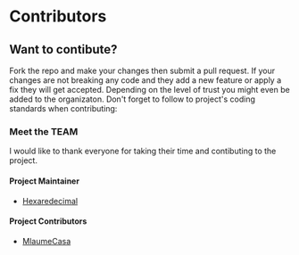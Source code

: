 # Contributors

## Want to contibute?
Fork the repo and make your changes then submit a pull request. If your changes are not breaking any code and they add a 
new feature or apply a fix they will get accepted. Depending on the level of trust you might even be added to the organizaton.
Don't forget to follow to project's coding standards when contributing:

### Meet the TEAM

I would like to thank everyone for taking their time and contibuting to the project. 

#### Project Maintainer
- [Hexaredecimal](https://github.com/hexaredecimal)

#### Project Contributors
- [MlaumeCasa](github.com/MlaumeCasa/PostAnalyzer)




